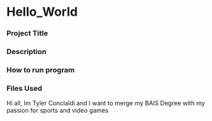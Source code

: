 # Hello_World

### Project Title
### Description
### How to run program
### Files Used



Hi all, Im Tyler Concialdi and I want to merge my BAIS Degree with my passion for sports and video games
